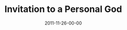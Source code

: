 ---
layout: message
category: message
series: "RSVP"
title: "Invitation to a Personal God"
date: 2011-11-26-00-00
message_id: 704
audio: "http://s3.amazonaws.com/crossroads-media/media/legacy/mp3/rsvp01.mp3"
audio-duration: "45:39"
program: "http://s3.amazonaws.com/crossroads-media/media/legacy/documents/11_26-27_11Program.pdf"
description: "Chuck Mingo talks about the invitation of Christmas."
video: "https://s3.amazonaws.com/crossroadsvideomessages/rsvp01.mp4"
video-duration: "45:45"
video-image: "http://s3.amazonaws.com/crossroads-media/images/legacy/content/rsvp01_still.jpg"
explicit: "N"
---